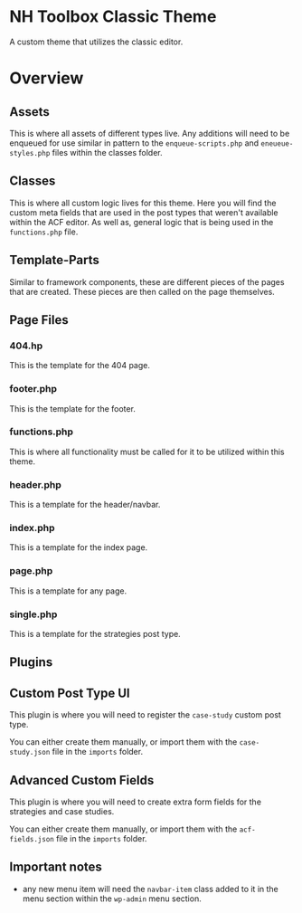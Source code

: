 # NH Toolbox Classic Theme

A custom theme that utilizes the classic editor.

# Overview
## Assets
This is where all assets of different types live. Any additions will need to be enqueued for use similar in pattern to the `enqueue-scripts.php` and `eneueue-styles.php` files within the classes folder.

## Classes
This is where all custom logic lives for this theme. Here you will find the custom meta fields that are used in the post types that weren't available within the ACF editor. As well as, general logic that is being used in the `functions.php` file.

## Template-Parts
Similar to framework components, these are different pieces of the pages that are created. These pieces are then called on the page themselves.
## Page Files

### 404.hp
This is the template for the 404 page.

### footer.php
This is the template for the footer.

### functions.php
This is where all functionality must be called for it to be utilized within this theme.

### header.php
This is a template for the header/navbar.

### index.php
This is a template for the index page.

### page.php
This is a template for any page.

### single.php
This is a template for the strategies post type.

## Plugins
## Custom Post Type UI
This plugin is where you will need to register the `case-study` custom post type.

You can either create them manually, or import them with the `case-study.json` file in the `imports` folder.

## Advanced Custom Fields
This plugin is where you will need to create extra form fields for the strategies and case studies.

You can either create them manually, or import them with the `acf-fields.json` file in the `imports` folder.


## Important notes
- any new menu item will need the `navbar-item` class added to it in the menu section within the `wp-admin` menu section.